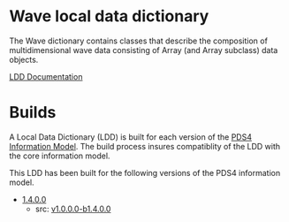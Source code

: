 # Wave local data dictionary

The Wave dictionary contains classes that describe the composition of multidimensional
wave data consisting of Array (and Array subclass) data objects.

[LDD Documentation](src)

# Builds

A Local Data Dictionary (LDD) is built for each version of the [PDS4 Information Model](https://pds.nasa.gov/pds4/doc/im/).
The build process insures compatiblity of the LDD with the core information model.

This LDD has been built for the following versions of the PDS4 information model.

- [1.4.0.0](build/1.4.0.0)
	- src: [v1.0.0.0-b1.4.0.0](/releases/tag/v1.0.0.0-b1.4.0.0)
